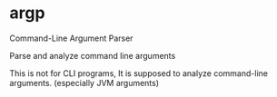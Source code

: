 # argp
Command-Line Argument Parser

Parse and analyze command line arguments

This is not for CLI programs, It is supposed to analyze command-line arguments. (especially JVM arguments)
